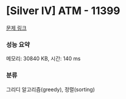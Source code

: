 # [Silver IV] ATM - 11399 

[문제 링크](https://www.acmicpc.net/problem/11399) 

### 성능 요약

메모리: 30840 KB, 시간: 140 ms

### 분류

그리디 알고리즘(greedy), 정렬(sorting)

